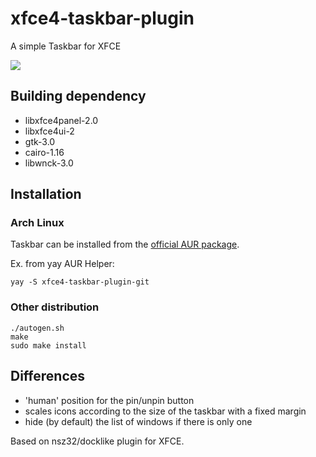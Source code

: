 # xfce4-taskbar-plugin
A simple Taskbar for XFCE

![](https://git.mirko.pm/brombinmirko/xfce4-taskbar-plugin/-/raw/master/screenshot.png)

## Building dependency
- libxfce4panel-2.0
- libxfce4ui-2
- gtk-3.0
- cairo-1.16
- libwnck-3.0

## Installation

### Arch Linux
Taskbar can be installed from the [official AUR package](https://aur.archlinux.org/packages/xfce4-taskbar-plugin-git/).

Ex. from yay AUR Helper:
```
yay -S xfce4-taskbar-plugin-git
```

### Other distribution
```
./autogen.sh
make
sudo make install
```

## Differences
- 'human' position for the pin/unpin button
- scales icons according to the size of the taskbar with a fixed margin
- hide (by default) the list of windows if there is only one

Based on nsz32/docklike plugin for XFCE.